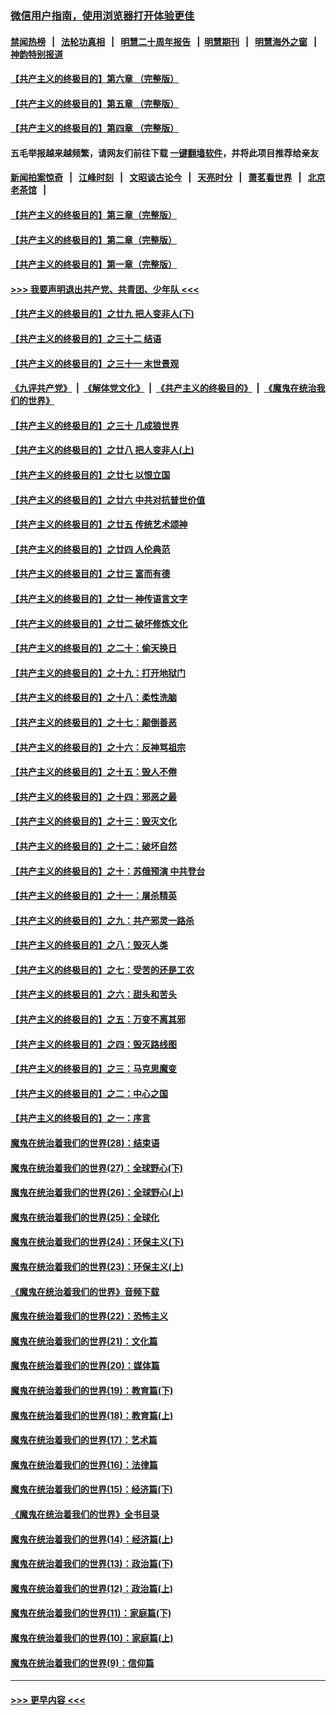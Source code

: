### [微信用户指南，使用浏览器打开体验更佳](https://github.com/gfw-breaker/banned-news1/blob/master/indexes/wechat-guide.md?t=0)
#### [禁闻热榜](热点新闻.md?t=0)  &nbsp;&nbsp;|&nbsp;&nbsp; [法轮功真相](https://github.com/gfw-breaker/truth/blob/master/README.md?t=0) &nbsp;&nbsp;|&nbsp;&nbsp; [明慧二十周年报告](https://github.com/gfw-breaker/mh-reports/blob/master/README.md?t=0) &nbsp;&nbsp;|&nbsp;&nbsp;[明慧期刊](https://github.com/gfw-breaker/mh-qikan) &nbsp;&nbsp;|&nbsp;&nbsp; [明慧海外之窗](https://github.com/gfw-breaker/mh-news/blob/master/README.md?t=0) &nbsp;&nbsp;|&nbsp;&nbsp; [神韵特别报道](https://github.com/gfw-breaker/mh-news/blob/master/shenyun.md?t=0)
#### [【共产主义的终极目的】第六章 （完整版）](../pages/nsc422/n11428913.md?t=02101855) 
#### [【共产主义的终极目的】第五章 （完整版）](../pages/nsc422/n11428912.md?t=02101855) 
#### [【共产主义的终极目的】第四章 （完整版）](../pages/nsc422/n11428907.md?t=02101855) 
#### 五毛举报越来越频繁，请网友们前往下载 [一键翻墙软件](https://github.com/gfw-breaker/ssr-accounts)，并将此项目推荐给亲友
#### [新闻拍案惊奇](https://github.com/gfw-breaker/banned-news1/blob/master/pages/link4.md) &nbsp;&nbsp;|&nbsp;&nbsp; [江峰时刻](https://github.com/gfw-breaker/banned-news1/blob/master/pages/link4.md) &nbsp;&nbsp;|&nbsp;&nbsp; [文昭谈古论今](https://github.com/gfw-breaker/banned-news1/blob/master/pages/link4.md) &nbsp;&nbsp;|&nbsp;&nbsp; [天亮时分](https://github.com/gfw-breaker/banned-news1/blob/master/pages/link4.md) &nbsp;&nbsp;|&nbsp;&nbsp; [萧茗看世界](https://github.com/gfw-breaker/banned-news1/blob/master/pages/link4.md) &nbsp;&nbsp;|&nbsp;&nbsp; [北京老茶馆](https://github.com/gfw-breaker/banned-news1/blob/master/pages/link4.md) &nbsp;&nbsp;|&nbsp;&nbsp; 
#### [【共产主义的终极目的】第三章（完整版）](../pages/nsc422/n11428848.md?t=02101855) 
#### [【共产主义的终极目的】第二章（完整版）](../pages/nsc422/n11428831.md?t=02101855) 
#### [【共产主义的终极目的】第一章（完整版）](../pages/nsc422/n11417651.md?t=02101855) 
#### [>>> 我要声明退出共产党、共青团、少年队 <<<](https://github.com/begood0513/goodnews/blob/master/quit/letter.md) 
#### [【共产主义的终极目的】之廿九 把人变非人(下)](../pages/nsc422/n11344140.md?t=02101855) 
#### [【共产主义的终极目的】之三十二 结语](../pages/nsc422/n11360535.md?t=02101855) 
#### [【共产主义的终极目的】之三十一 末世景观](../pages/nsc422/n11351129.md?t=02101855) 
#### [《九评共产党》](https://github.com/begood0513/9ping.md/blob/master/README.md) &nbsp;|&nbsp; [《解体党文化》](../../../../jtdwh.md/blob/master/README.md)  &nbsp;|&nbsp; [《共产主义的终极目的》](../../../../gczydzjmd.md/blob/master/README.md) &nbsp;|&nbsp; [《魔鬼在统治我们的世界》](../../../../mgztzwmdsj.md/blob/master/README.md) 
#### [【共产主义的终极目的】之三十 几成狼世界](../pages/nsc422/n11348280.md?t=02101855) 
#### [【共产主义的终极目的】之廿八 把人变非人(上)](../pages/nsc422/n11340492.md?t=02101855) 
#### [【共产主义的终极目的】之廿七 以恨立国](../pages/nsc422/n11336944.md?t=02101855) 
#### [【共产主义的终极目的】之廿六 中共对抗普世价值](../pages/nsc422/n11324785.md?t=02101855) 
#### [【共产主义的终极目的】之廿五 传统艺术颂神](../pages/nsc422/n11296396.md?t=02101855) 
#### [【共产主义的终极目的】之廿四 人伦典范](../pages/nsc422/n11296397.md?t=02101855) 
#### [【共产主义的终极目的】之廿三 富而有德](../pages/nsc422/n11283598.md?t=02101855) 
#### [【共产主义的终极目的】之廿一 神传语言文字](../pages/nsc422/n11263265.md?t=02101855) 
#### [【共产主义的终极目的】之廿二 破坏修炼文化](../pages/nsc422/n11245728.md?t=02101855) 
#### [【共产主义的终极目的】之二十：偷天换日](../pages/nsc422/n11238846.md?t=02101855) 
#### [【共产主义的终极目的】之十九：打开地狱门](../pages/nsc422/n11206376.md?t=02101855) 
#### [【共产主义的终极目的】之十八：柔性洗脑](../pages/nsc422/n11199994.md?t=02101855) 
#### [【共产主义的终极目的】之十七：颠倒善恶](../pages/nsc422/n11179782.md?t=02101855) 
#### [【共产主义的终极目的】之十六：反神骂祖宗](../pages/nsc422/n11166798.md?t=02101855) 
#### [【共产主义的终极目的】之十五：毁人不倦](../pages/nsc422/n11166792.md?t=02101855) 
#### [【共产主义的终极目的】之十四：邪恶之最](../pages/nsc422/n11150249.md?t=02101855) 
#### [【共产主义的终极目的】之十三：毁灭文化](../pages/nsc422/n11135227.md?t=02101855) 
#### [【共产主义的终极目的】之十二：破坏自然](../pages/nsc422/n11135214.md?t=02101855) 
#### [【共产主义的终极目的】之十：苏俄预演 中共登台](../pages/nsc422/n11118424.md?t=02101855) 
#### [【共产主义的终极目的】之十一：屠杀精英](../pages/nsc422/n11118442.md?t=02101855) 
#### [【共产主义的终极目的】之九：共产邪灵一路杀](../pages/nsc422/n11114139.md?t=02101855) 
#### [【共产主义的终极目的】之八：毁灭人类](../pages/nsc422/n11108503.md?t=02101855) 
#### [【共产主义的终极目的】之七：受苦的还是工农](../pages/nsc422/n11101809.md?t=02101855) 
#### [【共产主义的终极目的】之六：甜头和苦头](../pages/nsc422/n11096971.md?t=02101855) 
#### [【共产主义的终极目的】之五：万变不离其邪](../pages/nsc422/n11091285.md?t=02101855) 
#### [【共产主义的终极目的】之四：毁灭路线图](../pages/nsc422/n11086284.md?t=02101855) 
#### [【共产主义的终极目的】之三：马克思魔变](../pages/nsc422/n11061941.md?t=02101855) 
#### [【共产主义的终极目的】之二：中心之国](../pages/nsc422/n11047728.md?t=02101855) 
#### [【共产主义的终极目的】之一：序言](../pages/nsc422/n11086077.md?t=02101855) 
#### [魔鬼在统治着我们的世界(28)：结束语](../pages/nsc422/n10936246.md?t=02101855) 
#### [魔鬼在统治着我们的世界(27)：全球野心(下)](../pages/nsc422/n10928319.md?t=02101855) 
#### [魔鬼在统治着我们的世界(26)：全球野心(上)](../pages/nsc422/n10900318.md?t=02101855) 
#### [魔鬼在统治着我们的世界(25)：全球化](../pages/nsc422/n10788205.md?t=02101855) 
#### [魔鬼在统治着我们的世界(24)：环保主义(下)](../pages/nsc422/n10695307.md?t=02101855) 
#### [魔鬼在统治着我们的世界(23)：环保主义(上)](../pages/nsc422/n10688613.md?t=02101855) 
#### [《魔鬼在统治着我们的世界》音频下载](../pages/nsc422/n10635553.md?t=02101855) 
#### [魔鬼在统治着我们的世界(22)：恐怖主义](../pages/nsc422/n10614727.md?t=02101855) 
#### [魔鬼在统治着我们的世界(21)：文化篇](../pages/nsc422/n10597706.md?t=02101855) 
#### [魔鬼在统治着我们的世界(20)：媒体篇](../pages/nsc422/n10586579.md?t=02101855) 
#### [魔鬼在统治着我们的世界(19)：教育篇(下)](../pages/nsc422/n10564808.md?t=02101855) 
#### [魔鬼在统治着我们的世界(18)：教育篇(上)](../pages/nsc422/n10526970.md?t=02101855) 
#### [魔鬼在统治着我们的世界(17)：艺术篇](../pages/nsc422/n10499093.md?t=02101855) 
#### [魔鬼在统治着我们的世界(16)：法律篇](../pages/nsc422/n10485969.md?t=02101855) 
#### [魔鬼在统治着我们的世界(15)：经济篇(下)](../pages/nsc422/n10469975.md?t=02101855) 
#### [《魔鬼在统治着我们的世界》全书目录](../pages/nsc422/n10464261.md?t=02101855) 
#### [魔鬼在统治着我们的世界(14)：经济篇(上)](../pages/nsc422/n10457370.md?t=02101855) 
#### [魔鬼在统治着我们的世界(13)：政治篇(下)](../pages/nsc422/n10448270.md?t=02101855) 
#### [魔鬼在统治着我们的世界(12)：政治篇(上)](../pages/nsc422/n10444576.md?t=02101855) 
#### [魔鬼在统治着我们的世界(11)：家庭篇(下)](../pages/nsc422/n10440961.md?t=02101855) 
#### [魔鬼在统治着我们的世界(10)：家庭篇(上)](../pages/nsc422/n10435448.md?t=02101855) 
#### [魔鬼在统治着我们的世界(9)：信仰篇](../pages/nsc422/n10432159.md?t=02101855) 

----
#### [ >>> 更早内容 <<< ](../indexes/nsc422-earlier.md)
